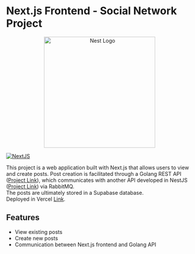# Next.js Frontend - Social Network Project

<p align="center">
  <a href="https://nextjs.org/" target="blank"><img src="https://testrigor.com/wp-content/uploads/2023/04/nextjs-logo.png" width="300" alt="Nest Logo" /></a>
</p>

[![NextJS](https://img.shields.io/badge/Next.js-14.1.3-black.svg)](https://nextjs.org/)

This project is a web application built with Next.js that allows users to view and create posts. Post creation is facilitated through a Golang REST API (<a href="https://github.com/William-Libero/social-networking-posts-and-rabbitmq" target="blank">Project Link</a>), which communicates with another API developed in NestJS (<a href="https://github.com/William-Libero/social-networking-posts-service" target="blank">Project Link</a>) via RabbitMQ.</br>
The posts are ultimately stored in a Supabase database.</br>
Deployed in Vercel <a href="https://social-network-front-end.vercel.app/">Link</a>.

## Features

- View existing posts
- Create new posts
- Communication between Next.js frontend and Golang API
